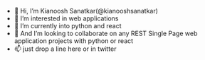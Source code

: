 - 👋 Hi, I’m Kianoosh Sanatkar(@kianooshsanatkar)
- 👀 I’m interested in web applications
- 🌱 I’m currently into python and react
- 💞️ And I’m looking to collaborate on any REST Single Page web application projects with python or react
- 📫 just drop a line here or in twitter 

<!---
kianooshsanatkar/kianooshsanatkar is a ✨ special ✨ repository because its `README.md` (this file) appears on your GitHub profile.
You can click the Preview link to take a look at your changes.
--->

